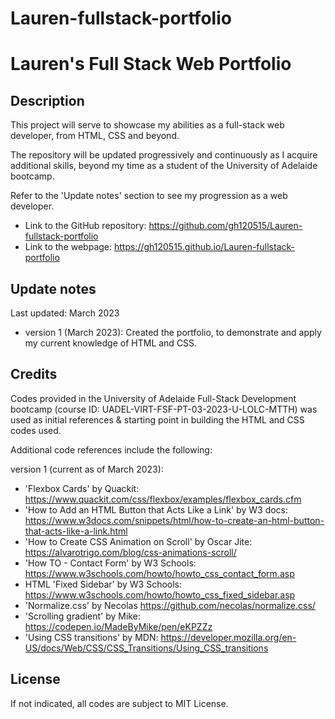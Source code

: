 # Lauren-fullstack-portfolio

# Lauren's Full Stack Web Portfolio

## Description

This project will serve to showcase my abilities as a full-stack web developer, from HTML, CSS and beyond.

The repository will be updated progressively and continuously as I acquire additional skills, beyond my time as a student of the University of Adelaide bootcamp.

Refer to the 'Update notes' section to see my progression as a web developer.

- Link to the GitHub repository: <https://github.com/gh120515/Lauren-fullstack-portfolio>
- Link to the webpage: <https://gh120515.github.io/Lauren-fullstack-portfolio>

## Update notes

Last updated: March 2023

- version 1 (March 2023): Created the portfolio, to demonstrate and apply my current knowledge of HTML and CSS.


## Credits

Codes provided in the University of Adelaide Full-Stack Development bootcamp (course ID: UADEL-VIRT-FSF-PT-03-2023-U-LOLC-MTTH) was used as initial references & starting point in building the HTML and CSS codes used.

Additional code references include the following:

version 1 (current as of March 2023):
- 'Flexbox Cards' by Quackit: <https://www.quackit.com/css/flexbox/examples/flexbox_cards.cfm>
- 'How to Add an HTML Button that Acts Like a Link' by W3 docs: <https://www.w3docs.com/snippets/html/how-to-create-an-html-button-that-acts-like-a-link.html>
- 'How to Create CSS Animation on Scroll' by Oscar Jite: <https://alvarotrigo.com/blog/css-animations-scroll/>
- 'How TO - Contact Form' by W3 Schools: <https://www.w3schools.com/howto/howto_css_contact_form.asp>
- HTML 'Fixed Sidebar' by W3 Schools: <https://www.w3schools.com/howto/howto_css_fixed_sidebar.asp>
- 'Normalize.css' by Necolas <https://github.com/necolas/normalize.css/>
- 'Scrolling gradient' by Mike: <https://codepen.io/MadeByMike/pen/eKPZZz>
- 'Using CSS transitions' by MDN: <https://developer.mozilla.org/en-US/docs/Web/CSS/CSS_Transitions/Using_CSS_transitions>


## License

If not indicated, all codes are subject to MIT License. 
